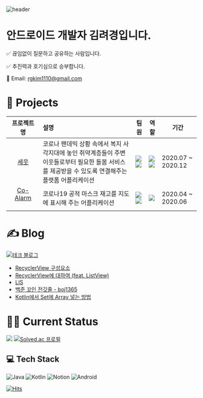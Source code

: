 ![header](https://capsule-render.vercel.app/api?type=waving&color=gradient&height=150&section=header&text=Hello,%20I'm%20Sia!&fontSize=80&fontAlign=65)

# 안드로이드 개발자 김려경입니다.
✅ 끊임없이 질문하고 공유하는 사람입니다.

✅ 추진력과 호기심으로 승부합니다.

💌  Email: rgkim1110@gmail.com



# 🎢 Projects 
| 프로젝트명  | 설명   | 팀원     | 역할      | 기간              |
| :-----------------: | :------------------------------------------------------------ | ------------------------------------------------------------ | ------------------------------------------------------------ | ----------------- |
| [세웃](https://github.com/teamTIPS/Saeut-android)       | 코로나 팬데믹 상황 속에서 복지 사각지대에 놓인 취약계층들이 주변 이웃들로부터 필요한 돌봄 서비스를 제공받을 수 있도록 연결해주는 플랫폼 어플리케이션 | <img src ="https://img.shields.io/badge/3-Android-%233DDC84?style=for-the-badge&logo=android" ><br /><img src ="https://img.shields.io/badge/2-Backend-%6DB33F?style=for-the-badge&logo=Spring" > | <img src ="https://img.shields.io/badge/-Team Leader-red?style=flat-square" ><br /><img src ="https://img.shields.io/badge/-Android-%233DDC84?style=for-the-badge" > | 2020.07 ~ 2020.12 |
| [Co-Alarm](https://github.com/Co-Alarm/Co-Alarm-Java)  &nbsp;&nbsp;&nbsp;&nbsp;&nbsp;&nbsp;&nbsp;&nbsp;&nbsp;&nbsp;&nbsp;&nbsp;&nbsp;| 코로나19 공적 마스크 재고를 지도에 표시해 주는 어플리케이션  | <img src ="https://img.shields.io/badge/4-Android-%233DDC84?style=for-the-badge&logo=android" ><br /><img src ="https://img.shields.io/badge/1-iOS-F05138?style=for-the-badge&logo=Swift" > | <img src ="https://img.shields.io/badge/-Android-%233DDC84?style=for-the-badge" > | 2020.04 ~ 2020.06 |

# ✍ Blog
[![테크 블로그](https://img.shields.io/badge/TechBlog-black?style=for-the-badge&logo=Tistory&logoColor=white)](https://dev-sia.tistory.com/)

<!-- BLOG-POST-LIST:START -->
- [RecyclerView 구성요소](https://dev-sia.tistory.com/47)
- [RecyclerView에 대하여 &lpar;feat. ListView&rpar;](https://dev-sia.tistory.com/46)
- [LIS](https://dev-sia.tistory.com/45)
- [백준 꼬인 전깃줄 - boj1365](https://dev-sia.tistory.com/44)
- [Kotlin에서 Set에 Array 넣는 방법](https://dev-sia.tistory.com/43)
<!-- BLOG-POST-LIST:END -->

# 🤸‍♂️ Current Status

![](https://github-readme-streak-stats.herokuapp.com/?user=Amazansia&theme=gruvbox&hide_border=false) [![Solved.ac
프로필](http://mazassumnida.wtf/api/v2/generate_badge?boj=rgkim1110)](https://solved.ac/rgkim1110) 


## 💻 Tech Stack

![Java](https://img.shields.io/badge/java-%23ED8B00.svg?style=for-the-badge&logo=java&logoColor=white) ![Kotlin](https://img.shields.io/badge/kotlin-%230095D5.svg?style=for-the-badge&logo=kotlin&logoColor=white) ![Notion](https://img.shields.io/badge/Notion-%23000000.svg?style=for-the-badge&logo=notion&logoColor=white) ![Android](https://img.shields.io/badge/Android-%233DDC84?style=for-the-badge&logo=Android&logoColor=white)


[![Hits](https://hits.seeyoufarm.com/api/count/incr/badge.svg?url=https%3A%2F%2Fgithub.com%2FAmazansia&count_bg=%2379C83D&title_bg=%23555555&icon=&icon_color=%23E7E7E7&title=visited&edge_flat=false)](https://hits.seeyoufarm.com) <br />
